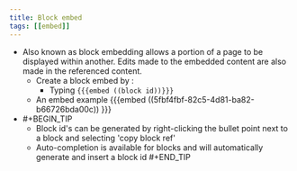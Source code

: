 ```yaml
---
title: Block embed
tags: [[embed]]
---
```


- Also known as block embedding allows a portion of a page to be displayed within another. Edits made to the embedded content are also made in the referenced content.
    - Create a block embed by :
        - Typing `{{{embed ((block id))}}}`
    - An embed example
      {{{embed ((5fbf4fbf-82c5-4d81-ba82-b66726bda00c)) }}}
-
  #+BEGIN_TIP
  - Block id's can be generated by right-clicking the bullet point next to a block and selecting 'copy block ref'
  - Auto-completion is available for blocks and will automatically generate and insert a block id
  #+END_TIP